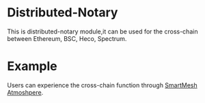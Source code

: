 # Distributed-Notary

This is distributed-notary module,it can be used for the cross-chain between Ethereum, BSC, Heco, Spectrum.


# Example

Users can experience the cross-chain function through  [SmartMesh Atmoshpere](http://transport01.smartmesh.cn:8080/static/).


